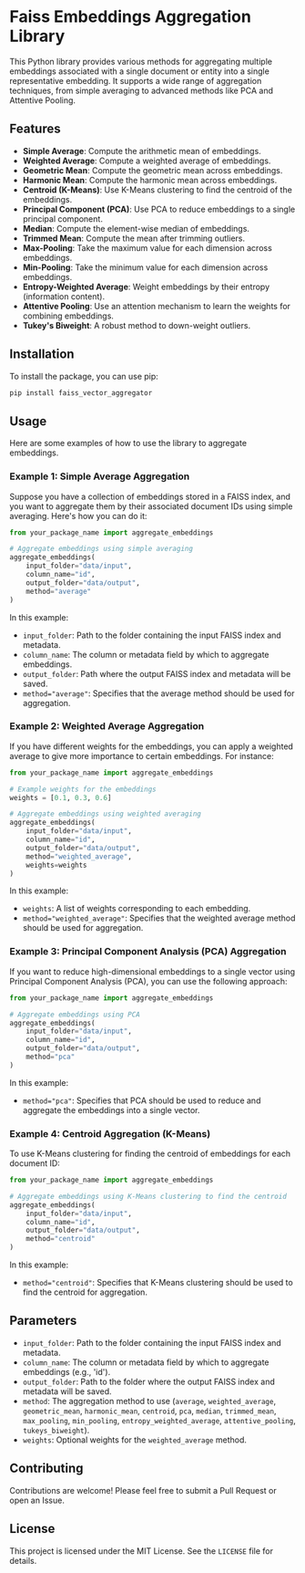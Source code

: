 
# Faiss Embeddings Aggregation Library

This Python library provides various methods for aggregating multiple embeddings associated with a single document or entity into a single representative embedding. It supports a wide range of aggregation techniques, from simple averaging to advanced methods like PCA and Attentive Pooling.

## Features

- **Simple Average**: Compute the arithmetic mean of embeddings.
- **Weighted Average**: Compute a weighted average of embeddings.
- **Geometric Mean**: Compute the geometric mean across embeddings.
- **Harmonic Mean**: Compute the harmonic mean across embeddings.
- **Centroid (K-Means)**: Use K-Means clustering to find the centroid of the embeddings.
- **Principal Component (PCA)**: Use PCA to reduce embeddings to a single principal component.
- **Median**: Compute the element-wise median of embeddings.
- **Trimmed Mean**: Compute the mean after trimming outliers.
- **Max-Pooling**: Take the maximum value for each dimension across embeddings.
- **Min-Pooling**: Take the minimum value for each dimension across embeddings.
- **Entropy-Weighted Average**: Weight embeddings by their entropy (information content).
- **Attentive Pooling**: Use an attention mechanism to learn the weights for combining embeddings.
- **Tukey's Biweight**: A robust method to down-weight outliers.

## Installation

To install the package, you can use pip:

```bash
pip install faiss_vector_aggregator
```

## Usage

Here are some examples of how to use the library to aggregate embeddings.

### Example 1: Simple Average Aggregation

Suppose you have a collection of embeddings stored in a FAISS index, and you want to aggregate them by their associated document IDs using simple averaging. Here's how you can do it:

```python
from your_package_name import aggregate_embeddings

# Aggregate embeddings using simple averaging
aggregate_embeddings(
    input_folder="data/input",
    column_name="id",
    output_folder="data/output",
    method="average"
)
```

In this example:
- `input_folder`: Path to the folder containing the input FAISS index and metadata.
- `column_name`: The column or metadata field by which to aggregate embeddings.
- `output_folder`: Path where the output FAISS index and metadata will be saved.
- `method="average"`: Specifies that the average method should be used for aggregation.

### Example 2: Weighted Average Aggregation

If you have different weights for the embeddings, you can apply a weighted average to give more importance to certain embeddings. For instance:

```python
from your_package_name import aggregate_embeddings

# Example weights for the embeddings
weights = [0.1, 0.3, 0.6]

# Aggregate embeddings using weighted averaging
aggregate_embeddings(
    input_folder="data/input",
    column_name="id",
    output_folder="data/output",
    method="weighted_average",
    weights=weights
)
```

In this example:
- `weights`: A list of weights corresponding to each embedding.
- `method="weighted_average"`: Specifies that the weighted average method should be used for aggregation.

### Example 3: Principal Component Analysis (PCA) Aggregation

If you want to reduce high-dimensional embeddings to a single vector using Principal Component Analysis (PCA), you can use the following approach:

```python
from your_package_name import aggregate_embeddings

# Aggregate embeddings using PCA
aggregate_embeddings(
    input_folder="data/input",
    column_name="id",
    output_folder="data/output",
    method="pca"
)
```

In this example:
- `method="pca"`: Specifies that PCA should be used to reduce and aggregate the embeddings into a single vector.

### Example 4: Centroid Aggregation (K-Means)

To use K-Means clustering for finding the centroid of embeddings for each document ID:

```python
from your_package_name import aggregate_embeddings

# Aggregate embeddings using K-Means clustering to find the centroid
aggregate_embeddings(
    input_folder="data/input",
    column_name="id",
    output_folder="data/output",
    method="centroid"
)
```

In this example:
- `method="centroid"`: Specifies that K-Means clustering should be used to find the centroid for aggregation.

## Parameters

- `input_folder`: Path to the folder containing the input FAISS index and metadata.
- `column_name`: The column or metadata field by which to aggregate embeddings (e.g., 'id').
- `output_folder`: Path to the folder where the output FAISS index and metadata will be saved.
- `method`: The aggregation method to use (`average`, `weighted_average`, `geometric_mean`, `harmonic_mean`, `centroid`, `pca`, `median`, `trimmed_mean`, `max_pooling`, `min_pooling`, `entropy_weighted_average`, `attentive_pooling`, `tukeys_biweight`).
- `weights`: Optional weights for the `weighted_average` method.

## Contributing

Contributions are welcome! Please feel free to submit a Pull Request or open an Issue.

## License

This project is licensed under the MIT License. See the `LICENSE` file for details.
